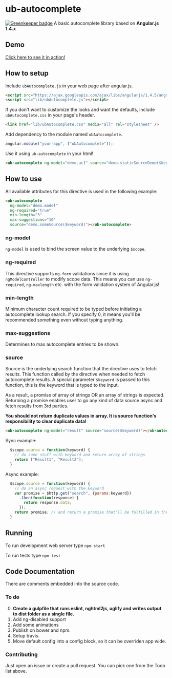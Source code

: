 # ub-autocomplete

[![Greenkeeper badge](https://badges.greenkeeper.io/ubenzer/ub-autocomplete.svg)](https://greenkeeper.io/)
A basic autocomplete library based on **Angular.js 1.4.x**

## Demo
[Click here to see it in action!](https://ubenzer.github.io/ub-autocomplete)

## How to setup
Include `ubAutocomplete.js` in your web page after angular.js.
```html
<script src="https://ajax.googleapis.com/ajax/libs/angularjs/1.4.5/angular.min.js"></script>
<script src="lib/ubAutocomplete.js"></script>
```

If you don't want to customize the looks and want the defaults, include `ubAutocomplete.css` in your page's header.
```html
<link href="lib/ubAutocomplete.css" media="all" rel="stylesheet" />
```

Add dependency to the module named `ubAutocomplete`.
```javascript
angular.module("your-app", ["ubAutocomplete"]);
```

Use it using `ub-autocomplete` in your html!
```html
<ub-autocomplete ng-model="demo.ac1" source="demo.staticSourceDemo($keyword)"></ub-autocomplete>
```

## How to use
All available attributes for this directive is used in the following example:
```html
<ub-autocomplete
  ng-model="demo.model"
  ng-required="true"
  min-length="3"
  max-suggestions="10"
  source="demo.someSource($keyword)"></ub-autocomplete>
```

### ng-model
`ng-model` is used to bind the screen value to the underlying `$scope`.

### ng-required
This directive supports `ng-form` validations since it is using `ngModelController` to modify scope data. This means you can use `ng-required`, `ng-maxlength` etc. with the form validation system of Angular.js!

### min-length
Minimum character count required to be typed before initiating a autocomplete lookup search. If you specify 0, it means you'll be recommended something even without typing anything.

### max-suggestions
Determines to max autocomplete entries to be shown.

### source
Source is the underlying search function that the directive uses to fetch results. This function called by the directive when needed to fetch autocomplete results. A special parameter `$keyword` is passed to this function, this is the keyword that is typed to the input.

As a result, a promise of array of strings OR an array of strings is expected. Returning a promise enables user to go any kind of data source async and fetch results from 3rd parties.

**You should not return duplicate values in array. It is source function's responsibility to clear duplicate data!**

```html
<ub-autocomplete ng-model="result" source="source($keyword)"></ub-autocomplete>
```

Sync example:
```javascript
  $scope.source = function(keyword) {
    // do some stuff with keyword and return array of strings
    return ["Result1", "Result2"];
  }
```

Async example:
```javascript
  $scope.source = function(keyword) {
    // do an async request with the keyword
    var promise = $http.get("search", {params:keyword})
      .then(function(response) {
        return response.data;
      });
    return promise; // and return a promise that'll be fulfilled in the future
  }
```

## Running
To run development web server type `npm start`

To run tests type `npm test`

## Code Documentation
There are comments embedded into the source code.

### To do
0. **Create a gulpfile that runs eslint, nghtml2js, uglify and writes output to dist folder as a single file.**
1. Add ng-disabled support
2. Add some animations
3. Publish on bower and npm.
4. Setup travis.
5. Move default config into a config block, so it can be overriden app wide.

### Contributing
Just open an issue or create a pull request. You can pick one from the Todo list above.
